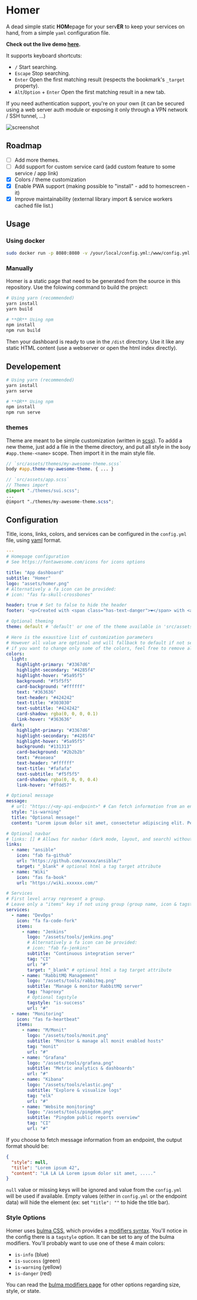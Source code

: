 # Homer

A dead simple static **HOM**epage for your serv**ER** to keep your services on hand, from a simple `yaml` configuration file.

**Check out the live demo [here](https://homer-demo.netlify.app).**

It supports keyboard shortcuts:

- `/` Start searching.
- `Escape` Stop searching.
- `Enter` Open the first matching result (respects the bookmark's `_target` property).
- `Alt`/`Option` + `Enter` Open the first matching result in a new tab.

If you need authentication support, you're on your own (it can be secured using a web server auth module or exposing it only through a VPN network / SSH tunnel, ...)

![screenshot](https://raw.github.com/bastienwirtz/homer/master/screenshot.png)

## Roadmap

- [ ] Add more themes.
- [ ] Add support for custom service card (add custom feature to some service / app link)
- [x] Colors / theme customization
- [x] Enable PWA support (making possible to "install" - add to homescreen - it)
- [x] Improve maintainability (external library import & service workers cached file list.)

## Usage

### Using docker

```sh
sudo docker run -p 8080:8080 -v /your/local/config.yml:/www/config.yml -v /your/local/assets/:/www/assets b4bz/homer:latest
```

### Manually

Homer is a static page that need to be generated from the source in this repository.
Use the folowing command to build the project:

```sh
# Using yarn (recommended)
yarn install
yarn build

# **OR** Using npm
npm install
npm run build
```

Then your dashboard is ready to use in the `/dist` directory.
Use it like any static HTML content (use a webserver or open the html index directly).

## Developement

```sh
# Using yarn (recommended)
yarn install
yarn serve

# **OR** Using npm
npm install
npm run serve
```

### themes

Theme are meant to be simple customization (written in [scss](https://sass-lang.com/documentation/syntax)).
To addd a new theme, just add a file in the theme directory, and put all style in the `body #app.theme-<name>` scope. Then import it in the main style file.

```scss
// `src/assets/themes/my-awesome-theme.scss`
body #app.theme-my-awesome-theme. { ... }
```

```scss
// `src/assets/app.scss`
// Themes import
@import "./themes/sui.scss";
...
@import "./themes/my-awesome-theme.scss";
```

## Configuration

Title, icons, links, colors, and services can be configured in the `config.yml` file, using [yaml](http://yaml.org/) format.

```yaml
---
# Homepage configuration
# See https://fontawesome.com/icons for icons options

title: "App dashboard"
subtitle: "Homer"
logo: "assets/homer.png"
# Alternatively a fa icon can be provided:
# icon: "fas fa-skull-crossbones"

header: true # Set to false to hide the header
footer: '<p>Created with <span class="has-text-danger">❤️</span> with <a href="https://bulma.io/">bulma</a>, <a href="https://vuejs.org/">vuejs</a> & <a href="https://fontawesome.com/">font awesome</a> // Fork me on <a href="https://github.com/bastienwirtz/homer"><i class="fab fa-github-alt"></i></a></p>' # set false if you want to hide it.header:

# Optional theming
theme: default # 'default' or one of the theme available in 'src/assets/themes'.

# Here is the exaustive list of customization parameters
# However all value are optional and will fallback to default if not set.
# if you want to change only some of the colors, feel free to remove all unused key.
colors:
  light:
    highlight-primary: "#3367d6"
    highlight-secondary: "#4285f4"
    highlight-hover: "#5a95f5"
    background: "#f5f5f5"
    card-background: "#ffffff"
    text: "#363636"
    text-header: "#424242"
    text-title: "#303030"
    text-subtitle: "#424242"
    card-shadow: rgba(0, 0, 0, 0.1)
    link-hover: "#363636"
  dark:
    highlight-primary: "#3367d6"
    highlight-secondary: "#4285f4"
    highlight-hover: "#5a95f5"
    background: "#131313"
    card-background: "#2b2b2b"
    text: "#eaeaea"
    text-header: "#ffffff"
    text-title: "#fafafa"
    text-subtitle: "#f5f5f5"
    card-shadow: rgba(0, 0, 0, 0.4)
    link-hover: "#ffdd57"

# Optional message
message:
  # url: "https://<my-api-endpoint>" # Can fetch information from an endpoint to override value below.
  style: "is-warning"
  title: "Optional message!"
  content: "Lorem ipsum dolor sit amet, consectetur adipiscing elit. Pellentesque risus mi, tempus quis placerat ut, porta nec nulla. Vestibulum rhoncus ac ex sit amet fringilla. Nullam gravida purus diam, et dictum felis venenatis efficitur. Aenean ac eleifend lacus, in mollis lectus. Donec sodales, arcu et sollicitudin porttitor, tortor urna tempor ligula."

# Optional navbar
# links: [] # Allows for navbar (dark mode, layout, and search) without any links
links:
  - name: "ansible"
    icon: "fab fa-github"
    url: "https://github.com/xxxxx/ansible/"
    target: "_blank" # optional html a tag target attribute
  - name: "Wiki"
    icon: "fas fa-book"
    url: "https://wiki.xxxxxx.com/"

# Services
# First level array represent a group.
# Leave only a "items" key if not using group (group name, icon & tagstyle are optional, section separation will not be displayed).
services:
  - name: "DevOps"
    icon: "fa fa-code-fork"
    items:
      - name: "Jenkins"
        logo: "/assets/tools/jenkins.png"
        # Alternatively a fa icon can be provided:
        # icon: "fab fa-jenkins"
        subtitle: "Continuous integration server"
        tag: "CI"
        url: "#"
        target: "_blank" # optional html a tag target attribute
      - name: "RabbitMQ Management"
        logo: "/assets/tools/rabbitmq.png"
        subtitle: "Manage & monitor RabbitMQ server"
        tag: "haproxy"
        # Optional tagstyle
        tagstyle: "is-success"
        url: "#"
  - name: "Monitoring"
    icon: "fas fa-heartbeat"
    items:
      - name: "M/Monit"
        logo: "/assets/tools/monit.png"
        subtitle: "Monitor & manage all monit enabled hosts"
        tag: "monit"
        url: "#"
      - name: "Grafana"
        logo: "/assets/tools/grafana.png"
        subtitle: "Metric analytics & dashboards"
        url: "#"
      - name: "Kibana"
        logo: "/assets/tools/elastic.png"
        subtitle: "Explore & visualize logs"
        tag: "elk"
        url: "#"
      - name: "Website monitoring"
        logo: "/assets/tools/pingdom.png"
        subtitle: "Pingdom public reports overview"
        tag: "CI"
        url: "#"
```

If you choose to fetch message information from an endpoint, the output format should be:

```json
{
  "style": null,
  "title": "Lorem ipsum 42",
  "content": "LA LA LA Lorem ipsum dolor sit amet, ....."
}
```

`null` value or missing keys will be ignored and value from the `config.yml` will be used if available.
Empty values (either in `config.yml` or the endpoint data) will hide the element (ex: set `"title": ""` to hide the title bar).

### Style Options

Homer uses [bulma CSS](https://bulma.io/), which provides a [modifiers syntax](https://bulma.io/documentation/modifiers/syntax/). You'll notice in the config there is a `tagstyle` option. It can be set to any of the bulma modifiers. You'll probably want to use one of these 4 main colors:

- `is-info` (blue)
- `is-success` (green)
- `is-warning` (yellow)
- `is-danger` (red)

You can read the [bulma modifiers page](https://bulma.io/documentation/modifiers/syntax/) for other options regarding size, style, or state.
